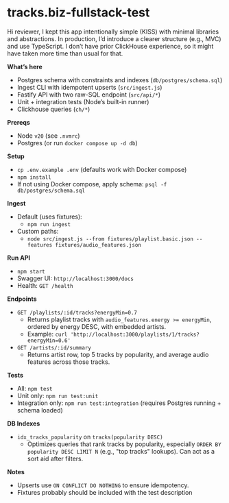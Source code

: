 # tracks.biz-fullstack-test

Hi reviewer, I kept this app intentionally simple (KISS) with minimal libraries and abstractions. In production, I’d introduce a clearer structure (e.g., MVC) and use TypeScript. I don’t have prior ClickHouse experience, so it might have taken more time than usual for that.

**What’s here**
- Postgres schema with constraints and indexes (`db/postgres/schema.sql`)
- Ingest CLI with idempotent upserts (`src/ingest.js`)
- Fastify API with two raw-SQL endpoint (`src/api/*`)
- Unit + integration tests (Node’s built-in runner)
- Clickhouse queries (`ch/*`)

**Prereqs**
- Node `v20` (see `.nvmrc`)
- Postgres (or run `docker compose up -d db`)

**Setup**
- `cp .env.example .env` (defaults work with Docker compose)
- `npm install`
- If not using Docker compose, apply schema: `psql -f db/postgres/schema.sql`

**Ingest**
- Default (uses fixtures):
  - `npm run ingest`
- Custom paths:
  - `node src/ingest.js --from fixtures/playlist.basic.json --features fixtures/audio_features.json`

**Run API**
- `npm start`
- Swagger UI: `http://localhost:3000/docs`
- Health: `GET /health`

**Endpoints**
- `GET /playlists/:id/tracks?energyMin=0.7`
  - Returns playlist tracks with `audio_features.energy >= energyMin`, ordered by energy DESC, with embedded artists.
  - Example: `curl 'http://localhost:3000/playlists/1/tracks?energyMin=0.6'`
- `GET /artists/:id/summary`
  - Returns artist row, top 5 tracks by popularity, and average audio features across those tracks.

**Tests**
- All: `npm test`
- Unit only: `npm run test:unit`
- Integration only: `npm run test:integration` (requires Postgres running + schema loaded)

**DB Indexes**
- `idx_tracks_popularity` on `tracks(popularity DESC)`
  - Optimizes queries that rank tracks by popularity, especially `ORDER BY popularity DESC LIMIT N` (e.g., "top tracks" lookups). Can act as a sort aid after filters.

**Notes**
- Upserts use `ON CONFLICT DO NOTHING` to ensure idempotency.
- Fixtures probably should be included with the test description
